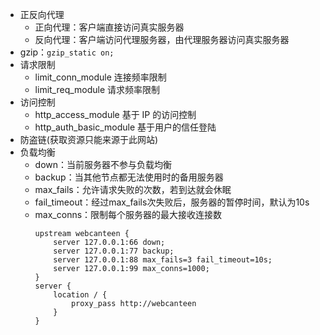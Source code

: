 - 正反向代理
    - 正向代理：客户端直接访问真实服务器
    - 反向代理：客户端访问代理服务器，由代理服务器访问真实服务器
- gzip：`gzip_static on;`
- 请求限制
    - limit_conn_module 连接频率限制
    - limit_req_module 请求频率限制
- 访问控制
    - http_access_module 基于 IP 的访问控制
    - http_auth_basic_module 基于用户的信任登陆
- 防盗链(获取资源只能来源于此网站)
- 负载均衡
    - down：当前服务器不参与负载均衡
    - backup：当其他节点都无法使用时的备用服务器
    - max_fails：允许请求失败的次数，若到达就会休眠
    - fail_timeout：经过max_fails次失败后，服务器的暂停时间，默认为10s
    - max_conns：限制每个服务器的最大接收连接数
        ```
        upstream webcanteen {
            server 127.0.0.1:66 down;
            server 127.0.0.1:77 backup;
            server 127.0.0.1:88 max_fails=3 fail_timeout=10s;
            server 127.0.0.1:99 max_conns=1000;
        }
        server {
            location / {
                proxy_pass http://webcanteen
            }
        }
        ```